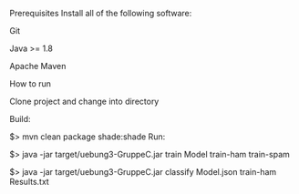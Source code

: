 Prerequisites
Install all of the following software:

Git

Java >= 1.8

Apache Maven

How to run

Clone project and change into directory

Build:

  $> mvn clean package shade:shade
Run:

  $> java -jar target/uebung3-GruppeC.jar train Model train-ham train-spam
  
  $> java -jar target/uebung3-GruppeC.jar classify Model.json train-ham Results.txt
